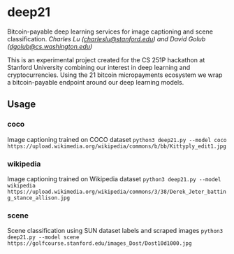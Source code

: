 # deep21
Bitcoin-payable deep learning services for image captioning and scene classification. 
*Charles Lu (charleslu@stanford.edu) and David Golub (dgolub@cs.washington.edu)*

This is an experimental project created for the CS 251P hackathon at Stanford University combining our interest in deep learning and cryptocurrencies. Using the 21 bitcoin micropayments ecosystem we wrap a bitcoin-payable endpoint around our deep learning models. 

## Usage
### coco
Image captioning trained on COCO dataset
`python3 deep21.py --model coco https://upload.wikimedia.org/wikipedia/commons/b/bb/Kittyply_edit1.jpg`

### wikipedia 
Image captioning trained on Wikipedia dataset
`python3 deep21.py --model wikipedia https://upload.wikimedia.org/wikipedia/commons/3/38/Derek_Jeter_batting_stance_allison.jpg`

### scene
Scene classification using SUN dataset labels and scraped images
`python3 deep21.py --model scene https://golfcourse.stanford.edu/images_Dost/Dost10d1000.jpg`
